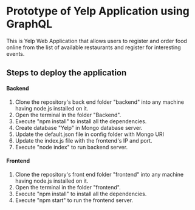 # Prototype of Yelp Application using GraphQL
This is Yelp Web Application that allows users to register and order food online from the list of available restaurants and register for interesting events.

## Steps to deploy the application

#### Backend

1. Clone the repository's back end folder "backend" into any machine having node.js installed on it.
2. Open the terminal in the folder "Backend".
3. Execute "npm install" to install all the dependencies.
4. Create database "Yelp" in Mongo database server.
5. Update the default.json file in config folder with Mongo URI
6. Update the index.js file with the frontend's IP and port.
7. Execute "node index" to run backend server.


#### Frontend

1. Clone the repository's front end folder "frontend" into any machine having node.js installed on it.
2. Open the terminal in the folder "frontend".
3. Execute "npm install" to install all the dependencies.
4. Execute "npm start" to run the frontend server.
